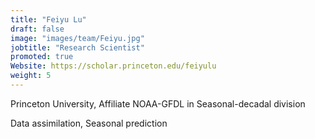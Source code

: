 ```yaml
---
title: "Feiyu Lu"
draft: false
image: "images/team/Feiyu.jpg"
jobtitle: "Research Scientist"
promoted: true
Website: https://scholar.princeton.edu/feiyulu
weight: 5
---
```



Princeton University, Affiliate NOAA-GFDL in Seasonal-decadal division

Data assimilation, Seasonal prediction


